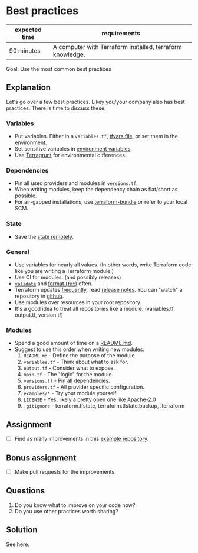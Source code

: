 # Best practices

|expected time|requirements                                             |
|-------------|---------------------------------------------------------|
|90 minutes   |A computer with Terraform installed, terraform knowledge.|

Goal: Use the most common best practices

## Explanation

Let's go over a few best practices. Likey you/your company also has best practices. There is time to discuss these.

### Variables

- Put variables. Either in a `variables.tf`, [tfvars file](https://www.terraform.io/docs/configuration/variables.html#variable-definitions-tfvars-files), or set them in the environment.
- Set sensitive variables in [environment variables](https://www.terraform.io/docs/commands/environment-variables.html#tf_var_name).
- Use [Terragrunt](https://terragrunt.gruntwork.io/) for environmental differences.

### Dependencies

- Pin all used providers and modules in `versions.tf`.
- When writing modules, keep the dependency chain as flat/short as possible.
- For air-gapped installations, use [terraform-bundle](https://github.com/hashicorp/terraform/tree/master/tools/terraform-bundle) or refer to your local SCM.

### State

- Save the [state remotely](https://www.terraform.io/docs/state/remote.html).

### General

- Use variables for nearly all values. (In other words, write Terraform code like you are writing a Terraform module.)
- Use CI for modules. (and possibly releases)
- [`validate`](https://www.terraform.io/docs/commands/validate.html) and [format (`fmt`)](https://www.terraform.io/docs/commands/fmt.html) often.
- Terraform updates [frequently](https://releases.hashicorp.com/terraform/), read [release notes](https://github.com/hashicorp/terraform/blob/master/CHANGELOG.md). You can "watch" a repository in [github](https://github.com/hashicorp/terraform).
- Use modules over resources in your root repository.
- It's a good idea to treat all repositories like a module. (variables.tf, output.tf, version.tf)

### Modules

- Spend a good amount of time on a [README.md](https://www.makeareadme.com/).
- Suggest to use this order when writing new modules:
  1. `README.md` - Define the purpose of the module.
  2. `variables.tf` - Think about what to ask for.
  3. `output.tf` - Consider what to expose.
  4. `main.tf` - The "logic" for the module.
  5. `versions.tf` - Pin all dependencies.
  6. `providers.tf` - All provider specific configuration.
  6. `examples/*` - Try your module yourself.
  7. `LICENSE` - Yes, likely a pretty open one like Apache-2.0
  8. `.gitignore` - terraform.tfstate, terraform.tfstate.backup, .terraform

## Assignment

- [ ] Find as many improvements in this [example repository](https://github.com/robertdebock/terraform-demo/).

## Bonus assignment

- [ ] Make pull requests for the improvements.

## Questions

1. Do you know what to improve on your code now?
2. Do you use other practices worth sharing?

## Solution

See [here](best-practices-solution.md).
